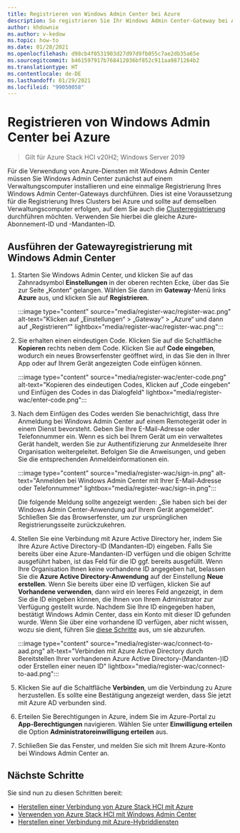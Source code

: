```yaml
---
title: Registrieren von Windows Admin Center bei Azure
description: So registrieren Sie Ihr Windows Admin Center-Gateway bei Azure.
author: khdownie
ms.author: v-kedow
ms.topic: how-to
ms.date: 01/28/2021
ms.openlocfilehash: d98cb4f0531903d27d97d9fb055c7ae2db35a65e
ms.sourcegitcommit: b461597917b768412036bf852c911aa9871264b2
ms.translationtype: HT
ms.contentlocale: de-DE
ms.lasthandoff: 01/29/2021
ms.locfileid: "99050058"
---
```

# <a name="register-windows-admin-center-with-azure"></a>Registrieren von Windows Admin Center bei Azure

> Gilt für Azure Stack HCI v20H2; Windows Server 2019

Für die Verwendung von Azure-Diensten mit Windows Admin Center müssen Sie Windows Admin Center zunächst auf einem Verwaltungscomputer installieren und eine einmalige Registrierung Ihres Windows Admin Center-Gateways durchführen. Dies ist eine Voraussetzung für die Registrierung Ihres Clusters bei Azure und sollte auf demselben Verwaltungscomputer erfolgen, auf dem Sie auch die [Clusterregistrierung](../deploy/register-with-azure.md) durchführen möchten. Verwenden Sie hierbei die gleiche Azure-Abonnement-ID und -Mandanten-ID.

## <a name="complete-the-gateway-registration-process-using-windows-admin-center"></a>Ausführen der Gatewayregistrierung mit Windows Admin Center

1. Starten Sie Windows Admin Center, und klicken Sie auf das Zahnradsymbol **Einstellungen** in der oberen rechten Ecke, über das Sie zur Seite „Konten“ gelangen. Wählen Sie dann im **Gateway**-Menü links **Azure** aus, und klicken Sie auf **Registrieren**.

   :::image type="content" source="media/register-wac/register-wac.png" alt-text="Klicken auf „Einstellungen“ > „Gateway“ > „Azure“ und dann auf „Registrieren“" lightbox="media/register-wac/register-wac.png":::

2. Sie erhalten einen eindeutigen Code. Klicken Sie auf die Schaltfläche **Kopieren** rechts neben dem Code. Klicken Sie auf **Code eingeben**, wodurch ein neues Browserfenster geöffnet wird, in das Sie den in Ihrer App oder auf Ihrem Gerät angezeigten Code einfügen können.

   :::image type="content" source="media/register-wac/enter-code.png" alt-text="Kopieren des eindeutigen Codes, Klicken auf „Code eingeben“ und Einfügen des Codes in das Dialogfeld" lightbox="media/register-wac/enter-code.png":::

3. Nach dem Einfügen des Codes werden Sie benachrichtigt, dass Ihre Anmeldung bei Windows Admin Center auf einem Remotegerät oder in einem Dienst bevorsteht. Geben Sie Ihre E-Mail-Adresse oder Telefonnummer ein. Wenn es sich bei Ihrem Gerät um ein verwaltetes Gerät handelt, werden Sie zur Authentifizierung zur Anmeldeseite Ihrer Organisation weitergeleitet. Befolgen Sie die Anweisungen, und geben Sie die entsprechenden Anmeldeinformationen ein.

   :::image type="content" source="media/register-wac/sign-in.png" alt-text="Anmelden bei Windows Admin Center mit Ihrer E-Mail-Adresse oder Telefonnummer" lightbox="media/register-wac/sign-in.png":::

   Die folgende Meldung sollte angezeigt werden: „Sie haben sich bei der Windows Admin Center-Anwendung auf Ihrem Gerät angemeldet“. Schließen Sie das Browserfenster, um zur ursprünglichen Registrierungsseite zurückzukehren.

4. Stellen Sie eine Verbindung mit Azure Active Directory her, indem Sie Ihre Azure Active Directory-ID (Mandanten-ID) eingeben. Falls Sie bereits über eine Azure-Mandanten-ID verfügen und die obigen Schritte ausgeführt haben, ist das Feld für die ID ggf. bereits ausgefüllt. Wenn Ihre Organisation Ihnen keine vorhandene ID angegeben hat, belassen Sie die **Azure Active Directory-Anwendung** auf der Einstellung **Neue erstellen**. Wenn Sie bereits über eine ID verfügen, klicken Sie auf **Vorhandene verwenden**, dann wird ein leeres Feld angezeigt, in dem Sie die ID eingeben können, die Ihnen von Ihrem Administrator zur Verfügung gestellt wurde. Nachdem Sie Ihre ID eingegeben haben, bestätigt Windows Admin Center, dass ein Konto mit dieser ID gefunden wurde. Wenn Sie über eine vorhandene ID verfügen, aber nicht wissen, wozu sie dient, führen Sie [diese Schritte](/azure/active-directory/develop/howto-create-service-principal-portal#get-values-for-signing-in) aus, um sie abzurufen.

   :::image type="content" source="media/register-wac/connect-to-aad.png" alt-text="Verbinden mit Azure Active Directory durch Bereitstellen Ihrer vorhandenen Azure Active Directory-(Mandanten-)ID oder Erstellen einer neuen ID" lightbox="media/register-wac/connect-to-aad.png":::

5. Klicken Sie auf die Schaltfläche **Verbinden**, um die Verbindung zu Azure herzustellen. Es sollte eine Bestätigung angezeigt werden, dass Sie jetzt mit Azure AD verbunden sind.

6. Erteilen Sie Berechtigungen in Azure, indem Sie im Azure-Portal zu **App-Berechtigungen** navigieren. Wählen Sie unter **Einwilligung erteilen** die Option **Administratoreinwilligung erteilen** aus.

7. Schließen Sie das Fenster, und melden Sie sich mit Ihrem Azure-Konto bei Windows Admin Center an.

## <a name="next-steps"></a>Nächste Schritte

Sie sind nun zu diesen Schritten bereit:

- [Herstellen einer Verbindung von Azure Stack HCI mit Azure](../deploy/register-with-azure.md)
- [Verwenden von Azure Stack HCI mit Windows Admin Center](../get-started.md)
- [Herstellen einer Verbindung mit Azure-Hybriddiensten](/windows-server/manage/windows-admin-center/azure/)